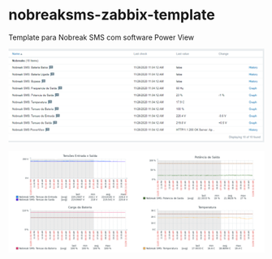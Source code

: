 # nobreaksms-zabbix-template
Template para Nobreak SMS com software Power View

![Sample Data](https://github.com/marlonanjos/nobreaksms-zabbix-template/raw/main/LatestData.png)

![Sample Graph](https://github.com/marlonanjos/nobreaksms-zabbix-template/raw/main/Graphs.png)
